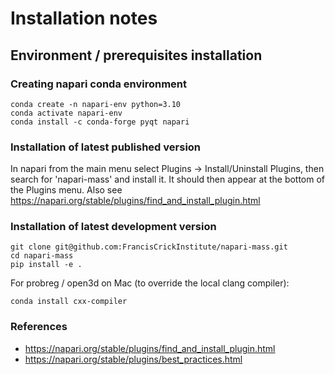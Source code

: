 # Installation notes

## Environment / prerequisites installation

### Creating napari conda environment
    conda create -n napari-env python=3.10
    conda activate napari-env
    conda install -c conda-forge pyqt napari

### Installation of latest published version
In napari from the main menu select Plugins -> Install/Uninstall Plugins, then search for 'napari-mass' and install it.
It should then appear at the bottom of the Plugins menu.
Also see https://napari.org/stable/plugins/find_and_install_plugin.html

### Installation of latest development version
    git clone git@github.com:FrancisCrickInstitute/napari-mass.git
    cd napari-mass
    pip install -e .

For probreg / open3d on Mac (to override the local clang compiler):

    conda install cxx-compiler

### References
* https://napari.org/stable/plugins/find_and_install_plugin.html
* https://napari.org/stable/plugins/best_practices.html
